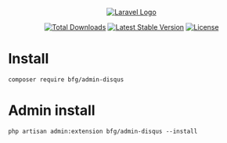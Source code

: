 <p align="center"><a href="https://wood.veskod.com/documentation/admin-panel" target="_blank">
<img src="https://wood.veskod.com/images/logo.png" alt="Laravel Logo">
</a></p>

<p align="center">
<a href="https://packagist.org/packages/bfg/admin-disqus"><img src="https://img.shields.io/packagist/dt/bfg/admin-disqus" alt="Total Downloads"></a>
<a href="https://packagist.org/packages/bfg/admin-disqus"><img src="https://img.shields.io/packagist/v/bfg/admin-disqus" alt="Latest Stable Version"></a>
<a href="https://packagist.org/packages/bfg/admin-disqus"><img src="https://img.shields.io/packagist/l/bfg/admin-disqus" alt="License"></a>
</p>

# Install
```
composer require bfg/admin-disqus
```
# Admin install
```
php artisan admin:extension bfg/admin-disqus --install
```
